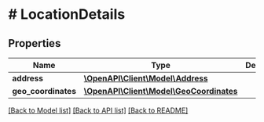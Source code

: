 # # LocationDetails

## Properties

Name | Type | Description | Notes
------------ | ------------- | ------------- | -------------
**address** | [**\OpenAPI\Client\Model\Address**](Address.md) |  | [optional] 
**geo_coordinates** | [**\OpenAPI\Client\Model\GeoCoordinates**](GeoCoordinates.md) |  | [optional] 

[[Back to Model list]](../../README.md#documentation-for-models) [[Back to API list]](../../README.md#documentation-for-api-endpoints) [[Back to README]](../../README.md)


